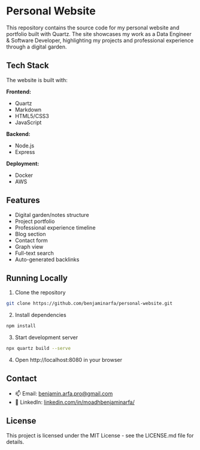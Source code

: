 # Personal Website

This repository contains the source code for my personal website and portfolio built with Quartz. The site showcases my work as a Data Engineer & Software Developer, highlighting my projects and professional experience through a digital garden.

## Tech Stack

The website is built with:

**Frontend:**
- Quartz
- Markdown
- HTML5/CSS3
- JavaScript

**Backend:**
- Node.js
- Express

**Deployment:**
- Docker
- AWS

## Features

- Digital garden/notes structure
- Project portfolio
- Professional experience timeline
- Blog section
- Contact form
- Graph view
- Full-text search
- Auto-generated backlinks

## Running Locally

1. Clone the repository
```bash
git clone https://github.com/benjaminarfa/personal-website.git
```

2. Install dependencies
```bash
npm install
```

3. Start development server
```bash
npx quartz build --serve
```

4. Open http://localhost:8080 in your browser

## Contact

- 📫 Email: [benjamin.arfa.pro@gmail.com](mailto:benjamin.arfa.pro@gmail.com)
- 💼 LinkedIn: [linkedin.com/in/moadhbenjaminarfa/](https://www.linkedin.com/in/moadhbenjaminarfa/)

## License

This project is licensed under the MIT License - see the LICENSE.md file for details.
